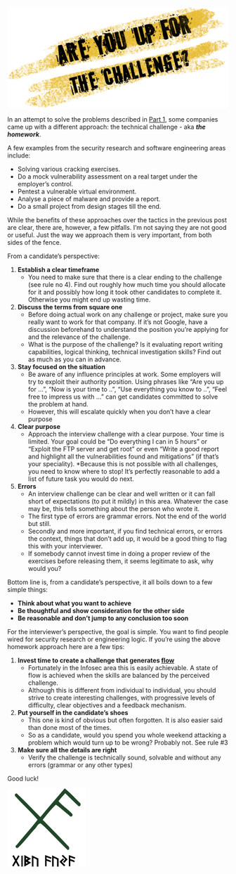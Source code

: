 ![Logo](/assets/images/challenge.png)

In an attempt to solve the problems described in 
[Part 1](https://livz.github.io/2017/06/10/the-technical-interview-part-1.html), some companies came up with 
a different approach: the technical challenge - aka _**the homework**_.

A few examples from the security research and software engineering areas include:
* Solving various cracking exercises.
* Do a mock vulnerability assessment on a real target under the employer’s control.
* Pentest a vulnerable virtual environment.
* Analyse a piece of malware and provide a report.
* Do a small project from design stages till the end. 

While the benefits of these approaches over the tactics in the previous post are clear, 
there are, however, a few pitfalls. I’m not saying they are not good or useful. 
Just the way we approach them is very important, from both sides of the fence. 

From a candidate’s perspective:

1. **Establish a clear timeframe**
    * You need to make sure that there is a clear ending to the challenge (see rule no 4). 
    Find out roughly how much time you should allocate for it and possibly how long it took other candidates to complete it. Otherwise you might end up wasting time.
2. **Discuss the terms from square one**
    * Before doing actual work on any challenge or project, make sure you really want to work for that company. If it’s not Google, have a discussion beforehand to understand the position you’re applying for and the relevance of the challenge. 
    * What is the purpose of the challenge? Is it evaluating report writing capabilities, logical thinking, technical investigation skills? Find out as much as you can in advance.
3. **Stay focused on the situation**
    * Be aware of any influence principles at work. Some employers will try to exploit their authority position. Using phrases like “Are you up for …”, “Now is your time to ..”, “Use everything  you know to ..”, “Feel free to impress us with …” can get candidates committed to solve the problem at hand.
    * However, this will escalate quickly when you don’t have a clear purpose
4. **Clear purpose**
    * Approach the interview challenge with a clear purpose. Your time is limited. Your goal could be “Do everything I can in 5 hours” or “Exploit the FTP server and get root” or even “Write a good report and highlight all the vulnerabilities found and mitigations” (if that’s your speciality). 
    *Because this is not possible with all challenges, you need to know where to stop! It’s perfectly reasonable to add a list of future task you would do next. 
5. **Errors**
    * An interview challenge can be clear and well written or it can fall short of expectations (to put it mildly) in this area. Whatever the case may be, this tells something about the person who wrote it.
    * The first type of errors are grammar errors. Not the end of the world but still.
    * Secondly and more important, if you find technical errors, or errors the context, things that don’t add up, it would be a good thing to flag this with your interviewer.
    * If somebody cannot invest time in doing a proper review of the exercises before releasing them, it seems legitimate to ask, why would you?

Bottom line is, from a candidate’s perspective, it all boils down to a few simple things:
* __Think about what you want to achieve__
* __Be thoughtful and show consideration for the other side__
* __Be reasonable and don’t jump to any conclusion too soon__
 
For the interviewer’s perspective, the goal is simple. You want to find people wired for security research or engineering logic. If you’re using the above homework approach here are a few tips:
1. **Invest time to create a challenge that generates [flow](https://en.wikipedia.org/wiki/Flow_(psychology))**
    * Fortunately in the Infosec area this is easily achievable. A state of flow is achieved when the skills are balanced by the perceived challenge. 
    * Although this is different from individual to individual, you should strive to create interesting challenges, with progressive levels of difficulty, clear objectives and a feedback mechanism.
2. **Put yourself in the candidate’s shoes**
    * This one is kind of obvious but often forgotten. It is also easier said than done most of the times.
    * So as a candidate, would you spend you whole weekend attacking a problem which would turn up to be wrong? Probably not.  See rule #3
3. **Make sure all the details are right**
    * Verify the challenge is technically sound, solvable and without any errors (grammar or any other types)
 
 Good luck!
 
![Viking rune](/assets/images/rune.png) 
 
